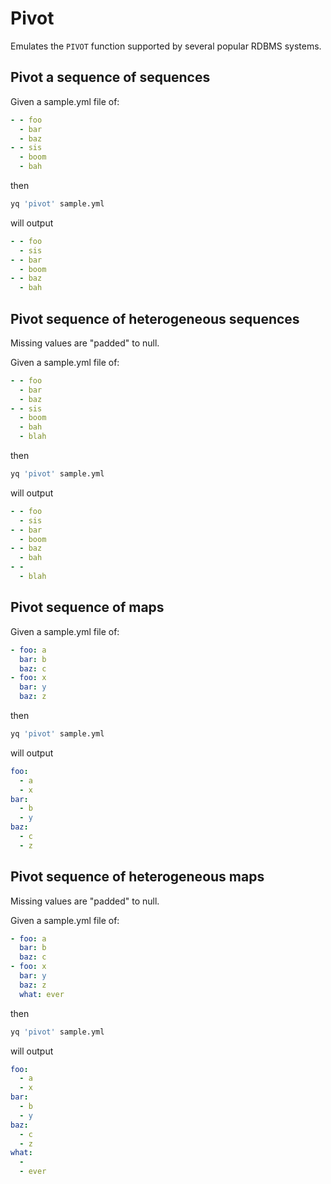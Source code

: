 # Pivot

Emulates the `PIVOT` function supported by several popular RDBMS systems.

## Pivot a sequence of sequences
Given a sample.yml file of:
```yaml
- - foo
  - bar
  - baz
- - sis
  - boom
  - bah
```
then
```bash
yq 'pivot' sample.yml
```
will output
```yaml
- - foo
  - sis
- - bar
  - boom
- - baz
  - bah
```

## Pivot sequence of heterogeneous sequences
Missing values are "padded" to null.

Given a sample.yml file of:
```yaml
- - foo
  - bar
  - baz
- - sis
  - boom
  - bah
  - blah
```
then
```bash
yq 'pivot' sample.yml
```
will output
```yaml
- - foo
  - sis
- - bar
  - boom
- - baz
  - bah
- -
  - blah
```

## Pivot sequence of maps
Given a sample.yml file of:
```yaml
- foo: a
  bar: b
  baz: c
- foo: x
  bar: y
  baz: z
```
then
```bash
yq 'pivot' sample.yml
```
will output
```yaml
foo:
  - a
  - x
bar:
  - b
  - y
baz:
  - c
  - z
```

## Pivot sequence of heterogeneous maps
Missing values are "padded" to null.

Given a sample.yml file of:
```yaml
- foo: a
  bar: b
  baz: c
- foo: x
  bar: y
  baz: z
  what: ever
```
then
```bash
yq 'pivot' sample.yml
```
will output
```yaml
foo:
  - a
  - x
bar:
  - b
  - y
baz:
  - c
  - z
what:
  -
  - ever
```

